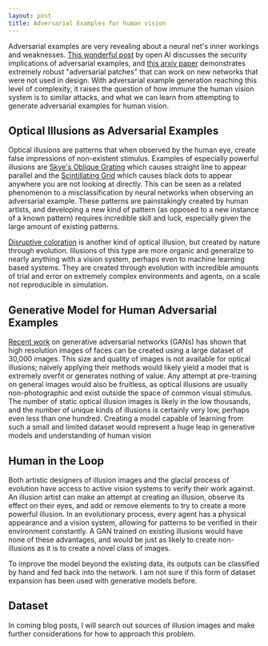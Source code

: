 ```yaml
---
layout: post
title: Adversarial Examples for human vision
---
```


Adversarial examples are very revealing about a neural net's inner workings and weaknesses. [This wonderful post](https://blog.openai.com/adversarial-example-research/) by open AI discusses the security implications of adversarial examples, and [this arxiv paper](https://arxiv.org/abs/1712.09665) demonstrates extremely robust "adversarial patches" that can work on new networks that were not used in design. With adversarial example generation reaching this level of complexity, it raises the question of how immune the human vision system is to similar attacks, and what we can learn from attempting to generate adversarial examples for human vision.

## Optical Illusions as Adversarial Examples ##
 
Optical illusions are patterns that when observed by the human eye, create false impressions of non-existent stimulus. Examples of especially powerful illusions are [Skye's Oblique Grating](http://www.michaelbach.de/ot/lum-scGrid/index.html) which causes straight line to appear parallel and the [Scintillating Grid](http://www.michaelbach.de/ot/lum-scGrid/index.html) which causes black dots to appear anywhere you are not looking at directly. This can be seen as a related phenomenon to a misclassification by neural networks when observing an adversarial example. These patterns are painstakingly created by human artists, and developing a new kind of pattern (as opposed to a new instance of a known pattern) requires incredible skill and luck, especially given the large amount of existing patterns. 

[Disruptive coloration](https://en.wikipedia.org/wiki/Disruptive_coloration) is another kind of optical illusion, but created by nature through evolution. Illusions of this type are more organic and generalize to nearly anything with a vision system, perhaps even to machine learning based systems. They are created through evolution with incredible amounts of trial and error on extremely complex environments and agents, on a scale not reproducible in simulation.

## Generative Model for Human Adversarial Examples ## 

[Recent work](http://research.nvidia.com/publication/2017-10_Progressive-Growing-of) on generative adversarial networks (GANs) has shown that high resolution images of faces can be created using a large dataset of 30,000 images. This size and quality of images is not available for optical illusions; naively applying their methods would likely yield a model that is extremely overfit or generates nothing of value. Any attempt at pre-training on general images would also be fruitless, as optical illusions are usually non-photographic and exist outside the space of common visual stimulus. The number of static optical illusion images is likely in the low thousands, and the number of unique kinds of illusions is certainly very low, perhaps even less than one hundred. Creating a model capable of learning from such a small and limited dataset would represent a huge leap in generative models and understanding of human vision

## Human in the Loop ##
Both artistic designers of illusion images and the glacial process of evolution have access to active vision systems to verify their work against. An illusion artist can make an attempt at creating an illusion, observe its effect on their eyes, and add or remove elements to try to create a more powerful illusion. In an evolutionary process, every agent has a physical appearance and a vision system, allowing for patterns to be verified in their environment constantly. A GAN trained on existing illusions would have none of these advantages, and would be just as likely to create non-illusions as it is to create a novel class of images. 

To improve the model beyond the existing data, its outputs can be classified by hand and fed back into the network. I am not sure if this form of dataset expansion has been used with generative models before.

## Dataset ##
In coming blog posts, I will search out sources of illusion images and make further considerations for how to approach this problem.
